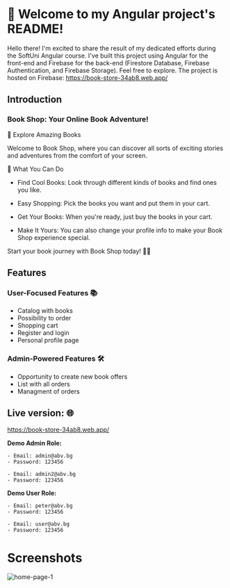 # 👋 Welcome to my Angular project's README! 

Hello there! I'm excited to share the result of my dedicated efforts during the SoftUni Angular course.
I've built this project using Angular for the front-end and Firebase for the back-end (Firestore Database, Firebase Authentication, and Firebase Storage). 
Feel free to explore. The project is hosted on Firebase: https://book-store-34ab8.web.app/

## Introduction

### Book Shop: Your Online Book Adventure!

🚀 Explore Amazing Books

Welcome to Book Shop, where you can discover all sorts of exciting stories and adventures from the comfort of your screen.

🌟 What You Can Do

 - Find Cool Books: Look through different kinds of books and find ones you like.

 - Easy Shopping: Pick the books you want and put them in your cart.

 - Get Your Books: When you're ready, just buy the books in your cart.

 - Make It Yours: You can also change your profile info to make your Book Shop experience special.

 Start your book journey with Book Shop today! 📖✨

## Features


### User-Focused Features 📚

 - Catalog with books
 - Possibility to order
 - Shopping cart 
 - Register and login
 - Personal profile page

### Admin-Powered Features 🛠️

 - Opportunity to create new book offers
 - List with all orders
 - Managment of orders



## Live version: 🌐

https://book-store-34ab8.web.app/


**Demo Admin Role:**

    - Email: admin@abv.bg
    - Password: 123456

    - Email: admin2@abv.bg
    - Password: 123456

**Demo User Role:**

    - Email: peter@abv.bg
    - Password: 123456

    - Email: user@abv.bg  
    - Password: 123456


# Screenshots

![home-page-1](https://github.com/maximkraychev/E-Shop/blob/main/screenshots/home1.PNG)